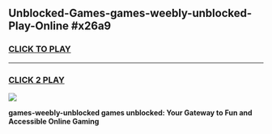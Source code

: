 
## Unblocked-Games-games-weebly-unblocked-Play-Online #x26a9
<h3>
<a href="https://news.freeplayer.one?title=games-weebly-unblocked&ref=3">CLICK TO PLAY</a></h3>
<hr>

<h3>
<a href="https://news.freeplayer.one?title=games-weebly-unblocked&ref=3">CLICK 2 PLAY</a>
  
</h3>

<a href="https://news.freeplayer.one?title=games-weebly-unblocked&ref=3"><img src="https://clearcache.store/games.png"></a>


**games-weebly-unblocked games unblocked: Your Gateway to Fun and Accessible Online Gaming**
